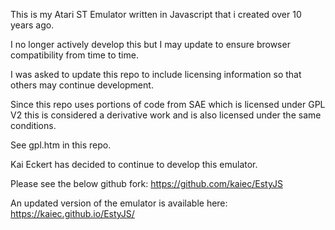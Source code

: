 This is my Atari ST Emulator written in Javascript that i created over 10 years ago.

I no longer actively develop this but I may update to ensure browser compatibility from time to time.

I was asked to update this repo to include licensing information so that others may continue development.

Since this repo uses portions of code from SAE which is licensed under GPL V2 this is considered a derivative work and is also licensed under the same conditions.

See gpl.htm in this repo.

Kai Eckert has decided to continue to develop this emulator.

Please see the below github fork:
https://github.com/kaiec/EstyJS

An updated version of the emulator is available here:
https://kaiec.github.io/EstyJS/
